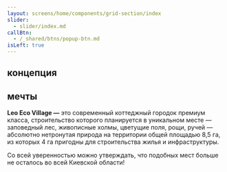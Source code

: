 ```yaml
---
layout: screens/home/components/grid-section/index
slider:
  - slider/index.md
callBtn:
  - /_shared/btns/popup-btn.md
isLeft: true
---
```


## концепция

## **мечты**

**Leo Eco Village —** это современный коттеджный городок премиум класса, строительство которого планируется в уникальном месте — заповедный лес, живописные холмы, цветущие поля, рощи, ручей — абсолютно нетронутая природа на территории общей площадью 8,5 га, из которых 4 га пригодны для строительства жилья и инфраструктуры.

Со всей уверенностью можно утверждать, что подобных мест больше не осталось во всей Киевской области!
